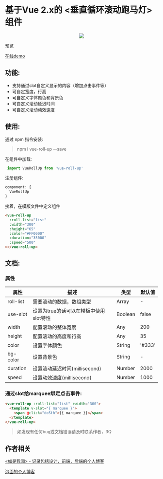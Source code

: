 # 基于Vue 2.x的 <垂直循环滚动跑马灯> 组件

<p align="center">
<a href="https://www.npmjs.com/package/vue-rating-it"><img src="https://img.shields.io/npm/v/vue-roll-up.svg?style=flat-square" /></a>
<p>

预览

[在线demo](https://codepen.io/vicco/pen/xBQVJx)

## 功能:
- 支持通过slot自定义显示的内容（增加点击事件等）
- 可自定宽度，行高
- 可自定义字体颜色和背景色
- 可自定义滚动延迟时间
- 可自定义滚动动效速度

## 使用:
通过 npm 指令安装:
> npm i vue-roll-up --save

在组件中加载:
```javascript
 import VueRollUp from 'vue-roll-up'
```

注册组件:
```javascript
component: {
  VueRollUp
}
```

接着，在模版文件中定义组件
```html
<vue-roll-up 
  :roll-list="list"
  :width="300"
  :height="65"
  :color="#FF0000"
  :duration="35000"
  :speed="500"
></vue-roll-up>
```

## 文档:

### 属性
| 属性 | 描述 |  类型 | 默认值 |
| -- | -- | -- | -- |
| roll-list | 需要滚动的数据，数组类型 | Array | - |
| use-slot | 设置为true的话可以在模板中使用slot特性 | Boolean | false |
| width | 配置滚动的整体宽度 | Any | 200 |
| height | 配置滚动的高度和行高 | Any | 35 |
| color | 设置字体颜色 | String | '#333' |
| bg-color | 设置背景色 | String | - |
| duration | 设置滚动延迟时间(millisecond) | Number | 2000 |
| speed | 设置动效速度(millisecond) | Number | 1000 |

### 通过slot给marquee绑定点击事件:

```html
<vue-roll-up :roll-list="list" :width="300">
  <template v-slot="{ marquee }">
    <span @click="doSth">{{ marquee }}</span>
  </template>
</vue-roll-up>
```

> 如发现有任何bug或文档错误请及时联系作者，3Q

## 作者相关
[<如是我闻> - 记录包括设计，前端，后端的个人博客](https://daxian.work/)

[泡面的个人博客](https://vicco.blog)
